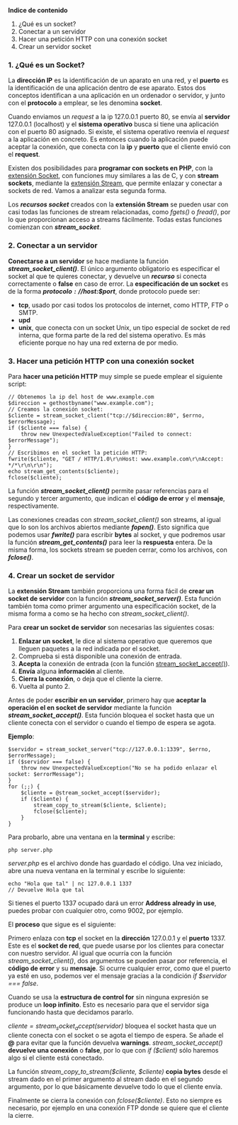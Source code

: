**Indice de contenido**

1.  ¿Qué es un socket?
2.  Conectar a un servidor
3.  Hacer una petición HTTP con una conexión socket
4.  Crear un servidor socket

### 1. ¿Qué es un Socket?

La **dirección IP** es la identificación de un aparato en una red, y el **puerto** es la identificación de una aplicación dentro de ese aparato. Estos dos conceptos identifican a una aplicación en un ordenador o servidor, y junto con el **protocolo** a emplear, se les denomina **socket**.

Cuando enviamos un _request_ a la ip 127.0.0.1 puerto 80, se envía al **servidor** 127.0.0.1 (localhost) y el **sistema operativo** busca si tiene una aplicación con el puerto 80 asignado. Si existe, el sistema operativo reenvía el _request_ a la aplicación en concreto. Es entonces cuando la aplicación puede aceptar la conexión, que conecta con la **ip** y **puerto** que el cliente envió con el **request**.

Existen dos posibilidades para **programar con sockets en PHP**, con la [extensión Socket](http://php.net/manual/es/intro.sockets.php), con funciones muy similares a las de C, y con **stream sockets**, mediante la [extensión Stream](http://php.net/manual/es/book.stream.php), que permite enlazar y conectar a sockets de red. Vamos a analizar esta segunda forma.

Los _**recursos socket**_ creados con la **extensión Stream** se pueden usar con casi todas las funciones de stream relacionadas, como _fgets()_ o _fread()_, por lo que proporcionan acceso a streams fácilmente. Todas estas funciones comienzan con _**stream_socket**_.

### 2. Conectar a un servidor

**Conectarse a un servidor** se hace mediante la función _**stream_socket_client()**_. El único argumento obligatorio es especificar el socket al que te quieres conectar, y devuelve un _**recurso**_ si conecta correctamente o **false** en caso de error. La **especificación de un socket** es de la forma _**$protocolo://$host:$port**_, donde protocolo puede ser:

*   **tcp**, usado por casi todos los protocolos de internet, como HTTP, FTP o SMTP.
*   **upd**
*   **unix**, que conecta con un socket Unix, un tipo especial de socket de red interna, que forma parte de la red del sistema operativo. Es más eficiente porque no hay una red externa de por medio.

### 3. Hacer una petición HTTP con una conexión socket

Para **hacer una petición HTTP** muy simple se puede emplear el siguiente script:

```
// Obtenemos la ip del host de www.example.com
$direccion = gethostbyname("www.example.com");
// Creamos la conexión socket:
$cliente = stream_socket_client("tcp://$direccion:80", $errno, $errorMessage);
if ($cliente === false) {
    throw new UnexpectedValueException("Failed to connect: $errorMessage");
}
// Escribimos en el socket la petición HTTP:
fwrite($cliente, "GET / HTTP/1.0\r\nHost: www.example.com\r\nAccept: */*\r\n\r\n");
echo stream_get_contents($cliente);
fclose($cliente);
```

La función _**stream_socket_client()**_ permite pasar referencias para el segundo y tercer argumento, que indican el **código de error** y el **mensaje**, respectivamente. 

Las conexiones creadas con _stream_socket_client()_ son streams, al igual que lo son los archivos abiertos mediante _**fopen()**_. Esto significa que podemos usar _**fwrite()**_ para escribir **bytes** al socket, y que podremos usar la función _**stream_get_contents()**_ para leer la **respuesta** entera. De la misma forma, los sockets stream se pueden cerrar, como los archivos, con _**fclose()**_.

### 4. Crear un socket de servidor

La **extensión Stream** también proporciona una forma fácil de **crear un socket de servidor** con la función _**stream_socket_server()**_. Esta función también toma como primer argumento una especificación socket, de la misma forma a como se ha hecho con _stream_socket_client()_.

Para **crear un socket de servidor** son necesarias las siguientes cosas:

1.  **Enlazar un socket**, le dice al sistema operativo que queremos que lleguen paquetes a la red indicada por el socket.
2.  Comprueba si está disponible una conexión de entrada.
3.  **Acepta** la conexión de entrada (con la función [stream_socket_accept()](http://php.net/stream_socket_accept)).
4.  **Envía** alguna **información** al cliente.
5.  **Cierra la conexión**, o deja que el cliente la cierre.
6.  Vuelta al punto 2.

Antes de poder **escribir en un servidor**, primero hay que **aceptar la operación el en socket de servidor** mediante la función _**stream_socket_accept()**_. Esta función bloquea el socket hasta que un cliente conecta con el servidor o cuando el tiempo de espera se agota.

**Ejemplo**:

```
$servidor = stream_socket_server("tcp://127.0.0.1:1339", $errno, $errorMessage);
if ($servidor === false) {
    throw new UnexpectedValueException("No se ha podido enlazar el socket: $errorMessage");
}
for (;;) {
    $cliente = @stream_socket_accept($servidor);
    if ($cliente) {
        stream_copy_to_stream($cliente, $cliente);
        fclose($cliente);
    }
}
```

Para probarlo, abre una ventana en la **terminal** y escribe:

```
php server.php
```

_server.php_ es el archivo donde has guardado el código. Una vez iniciado, abre una nueva ventana en la terminal y escribe lo siguiente:

```
echo "Hola que tal" | nc 127.0.0.1 1337
// Devuelve Hola que tal
```

Si tienes el puerto 1337 ocupado dará un error **Address already in use**, puedes probar con cualquier otro, como 9002, por ejemplo.

El **proceso** que sigue es el siguiente:

Primero enlaza con **tcp** el socket en la **dirección** 127.0.0.1 y el **puerto** 1337\. Este es el **socket de red**, que puede usarse por los clientes para conectar con nuestro servidor. Al igual que ocurría con la función _stream_socket_client()_, dos argumentos se pueden pasar por referencia, el **código de error** y su **mensaje**. Si ocurre cualquier error, como que el puerto ya esté en uso, podemos ver el mensaje gracias a la condición _if $servidor === false_.

Cuando se usa la **estructura de control for** sin ninguna expresión se produce un **loop infinito**. Esto es necesario para que el servidor siga funcionando hasta que decidamos pararlo.

_$cliente = stream_socket_accept($servidor)_ bloquea el socket hasta que un cliente conecta con el socket o se agota el tiempo de espera. Se añade el **@** para evitar que la función devuelva **warnings**. _stream_socket_accept()_ **devuelve una conexión** o **false**, por lo que con _if ($client)_ sólo haremos algo si el cliente está conectado. 

La función _stream_copy_to_stream($cliente, $cliente)_ **copia bytes** desde el stream dado en el primer argumento al stream dado en el segundo argumento, por lo que básicamente devuelve todo lo que el cliente envía.

Finalmente se cierra la conexión con _fclose($cliente)_. Esto no siempre es necesario, por ejemplo en una conexión FTP donde se quiere que el cliente la cierre.
